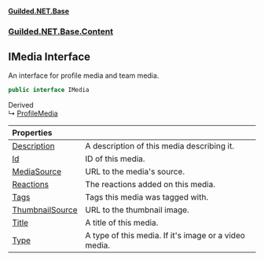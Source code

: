 
#### [Guilded.NET.Base](index 'index')
### [Guilded.NET.Base.Content](index#Guilded_NET_Base_Content 'Guilded.NET.Base.Content')
## IMedia Interface
An interface for profile media and team media.  
```csharp
public interface IMedia
```

Derived  
&#8627; [ProfileMedia](ProfileMedia 'Guilded.NET.Base.Content.ProfileMedia')  

| Properties | |
| :--- | :--- |
| [Description](IMedia_Description 'Guilded.NET.Base.Content.IMedia.Description') | A description of this media describing it.<br/> |
| [Id](IMedia_Id 'Guilded.NET.Base.Content.IMedia.Id') | ID of this media.<br/> |
| [MediaSource](IMedia_MediaSource 'Guilded.NET.Base.Content.IMedia.MediaSource') | URL to the media's source.<br/> |
| [Reactions](IMedia_Reactions 'Guilded.NET.Base.Content.IMedia.Reactions') | The reactions added on this media.<br/> |
| [Tags](IMedia_Tags 'Guilded.NET.Base.Content.IMedia.Tags') | Tags this media was tagged with.<br/> |
| [ThumbnailSource](IMedia_ThumbnailSource 'Guilded.NET.Base.Content.IMedia.ThumbnailSource') | URL to the thumbnail image.<br/> |
| [Title](IMedia_Title 'Guilded.NET.Base.Content.IMedia.Title') | A title of this media.<br/> |
| [Type](IMedia_Type 'Guilded.NET.Base.Content.IMedia.Type') | A type of this media. If it's image or a video media.<br/> |
